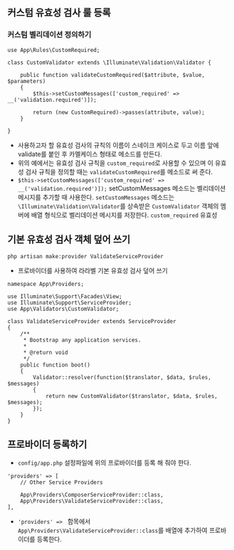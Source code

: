 ## 커스텀 유효성 검사 룰 등록

### 커스텀 벨리데이션 정의하기
```
use App\Rules\CustomRequired;

class CustomValidator extends \Illuminate\Validation\Validator {

    public function validateCustomRequired($attribute, $value, $parameters)
    {
        $this->setCustomMessages(['custom_required' => __('validation.required')]);
        
        return (new CustomRequired)->passes(attribute, value);
    }

}
```
- 사용하고자 할 유효성 검사의 규칙의 이름이 스네이크 케이스로 두고 이름 앞에 validate를 붙인 후 카멜케이스 형태로 메소드를 만든다.
- 위의 예에서는 유효성 검사 규칙을 `custom_required`로 사용할 수 있으며 이 유효성 검사 규칙을 정의할 때는 `validateCustomRequired`를 메소드로 써 준다.
- `$this->setCustomMessages(['custom_required' => __('validation.required')]);` setCustomMessages 메소드는 벨리데이션 메시지를 추가할 때 사용한다. `setCustomMessages` 메소드는 `\Illuminate\Validation\Validator`를 상속받은 `CustomValidator` 객체의 멤버에 배열 형식으로 벨리데이션 메시지를 저장한다. `custom_required` 유효성 

## 기본 유효성 검사 객체 덮어 쓰기
```
php artisan make:provider ValidateServiceProvider
```
- 프로바이더를 사용하여 라라벨 기본 유효성 검사 덮어 쓰기

```
namespace App\Providers;

use Illuminate\Support\Facades\View;
use Illuminate\Support\ServiceProvider;
use App\Validators\CustomValidator;

class ValidateServiceProvider extends ServiceProvider
{
    /**
     * Bootstrap any application services.
     *
     * @return void
     */
    public function boot()
    {
        Validator::resolver(function($translator, $data, $rules, $messages)
        {
            return new CustomValidator($translator, $data, $rules, $messages);
        });
    }
}
```

## 프로바이더 등록하기
-  `config/app.php` 설정파일에 위의 프로바이더를 등록 해 줘야 한다.
```
'providers' => [
    // Other Service Providers

    App\Providers\ComposerServiceProvider::class,
    App\Providers\ValidateServiceProvider::class,
],
```
- `'providers' => ` 함목에서 `App\Providers\ValidateServiceProvider::class`를 배열에 추가하여 프로바이더를 등록한다.